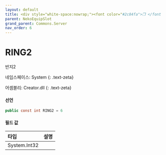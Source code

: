 ```yaml
---
layout: default
title: <div style="white-space:nowrap;"><font color="#2c84fa">❒ </font>RING2</div>
parent: NekoEquipSlot
grand_parent: Commons.Server
nav_order: 6
---
```


<!-- 아래로 편집 -->

# RING2
반지2

네임스페이스: System
{: .text-zeta}

어셈블리: Creator.dll
{: .text-zeta}

#### 선언

```cs
public const int RING2 = 6
```

#### 필드 값

|타입|설명|
|:--|:--|
|System.Int32|

<!-- #### 예제

```lua
    예제 코드
``` -->


